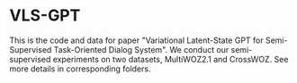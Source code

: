 # VLS-GPT
This is the code and data for paper "Variational Latent-State GPT for Semi-Supervised Task-Oriented Dialog System". We conduct our semi-supervised experiments on two datasets, MultiWOZ2.1 and CrossWOZ. See more details in corresponding folders.